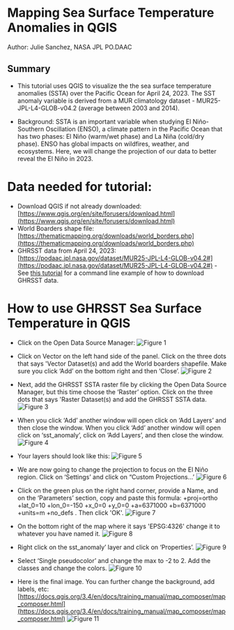 # Mapping Sea Surface Temperature Anomalies in QGIS

Author: Julie Sanchez, NASA JPL PO.DAAC

## Summary
- This tutorial uses QGIS to visualize the the sea surface temperature anomalies (SSTA) over the Pacific Ocean for April 24, 2023. The SST anomaly variable is derived from a MUR climatology dataset - MUR25-JPL-L4-GLOB-v04.2 (average between 2003 and 2014).

- Background: SSTA is an important variable when studying El Niño-Southern Oscillation (ENSO), a climate pattern in the Pacific Ocean that has two phases: El Niño (warm/wet phase) and La Niña (cold/dry phase). ENSO has global impacts on wildfires, weather, and ecosystems. Here, we will change the projection of our data to better reveal the El Niño in 2023.

# Data needed for tutorial:
- Download QGIS if not already downloaded: [https://www.qgis.org/en/site/forusers/download.html](https://www.qgis.org/en/site/forusers/download.html)
- World Boarders shape file: [https://thematicmapping.org/downloads/world_borders.php](https://thematicmapping.org/downloads/world_borders.php)
- GHRSST data from April 24, 2023: [https://podaac.jpl.nasa.gov/dataset/MUR25-JPL-L4-GLOB-v04.2#](https://podaac.jpl.nasa.gov/dataset/MUR25-JPL-L4-GLOB-v04.2#) - See [this tutorial](https://podaac.github.io/tutorials/notebooks/datasets/enso_MUR_tutorial_final.html) for a command line example of how to download GHRSST data.

# How to use **GHRSST Sea Surface Temperature in** QGIS

- Click on the Open Data Source Manager:
![Figure 1](../../images/MUR_SSTA_QGIS_IMAGES/Screenshot_2023-06-05_at_6.32.39_PM.png)
    
- Click on Vector on the left hand side of the panel. Click on the three dots that says 'Vector Dataset(s) and add the World boarders shapefile. Make sure you click ‘Add’ on the bottom right and then ‘Close’.
![Figure 2](../../images/MUR_SSTA_QGIS_IMAGES/Screenshot_2023-06-06_at_9.29.29_AM.png)

- Next, add the GHRSST SSTA raster file by clicking the Open Data Source Manager, but this time choose the ‘Raster’ option. Click on the three dots that says 'Raster Dataset(s) and add the GHRSST SSTA data.
![Figure 3](../../images/MUR_SSTA_QGIS_IMAGES/Screenshot_2023-06-06_at_9.31.52_AM.png)

- When you click ‘Add’ another window will open click on ‘Add Layers’ and then close the window. When you click ‘Add’ another window will open click on ‘sst_anomaly’, click on ‘Add Layers’, and then close the window.
![Figure 4](../../images/MUR_SSTA_QGIS_IMAGES/Screenshot_2023-06-06_at_9.58.10_AM.png)
    
- Your layers should look like this:
![Figure 5](../../images/MUR_SSTA_QGIS_IMAGES/Screenshot_2023-06-06_at_9.34.33_AM.png)
    
- We are now going to change the projection to focus on the El Niño region. Click on ‘Settings’ and click on “Custom Projections...’
![Figure 6](../../images/MUR_SSTA_QGIS_IMAGES/Screenshot_2023-06-06_at_10.05.49_AM.png)

- Click on the green plus on the right hand corner, provide a Name, and on the ‘Parameters’ section, copy and paste this formula: +proj=ortho +lat_0=10 +lon_0=-150 +x_0=0 +y_0=0 +a=6371000 +b=6371000 +units=m +no_defs . Then click 'OK'. 
![Figure 7](../../images/MUR_SSTA_QGIS_IMAGES/Screenshot_2023-06-06_at_10.18.24_AM.png)
    

- On the bottom right of the map where it says 'EPSG:4326' change it to whatever you have named it.
![Figure 8](../../images/MUR_SSTA_QGIS_IMAGES/Screenshot_2023-06-06_at_10.18.55_AM.png)
    

- Right click on the sst_anomaly’ layer and click on ‘Properties’.
![Figure 9](../../images/MUR_SSTA_QGIS_IMAGES/Screenshot_2023-06-06_at_10.35.30_AM.png)
    

- Select ‘Single pseudocolor’ and change the max to -2 to 2. Add the classes and change the colors.
![Figure 10](../../images/MUR_SSTA_QGIS_IMAGES/Screenshot_2023-06-06_at_10.40.42_AM.png)
    

- Here is the final image. You can further change the background, add labels, etc: [https://docs.qgis.org/3.4/en/docs/training_manual/map_composer/map_composer.html](https://docs.qgis.org/3.4/en/docs/training_manual/map_composer/map_composer.html)
![Figure 11](../../images/MUR_SSTA_QGIS_IMAGES/Screenshot_2023-06-06_at_10.43.38_AM.png)